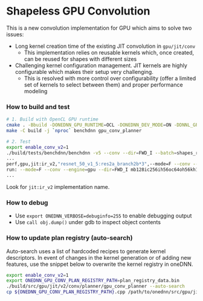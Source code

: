 Shapeless GPU Convolution
===========================================

This is a new convolution implementation for GPU which aims to solve two issues:

- Long kernel creation time of the existing JIT convolution in `gpu/jit/conv`
	- This implementation relies on reusable kernels which, once created, can be reused for shapes with different sizes
- Challenging kernel configuration management. JIT kernels are highly configurable which makes their setup very challenging.
	- This is resolved with more control over configurability (offer a limited set of kernels to select between them) and proper performance modeling

### How to build and test

```bash
# 1. Build with OpenCL GPU runtime
cmake . -Bbuild -DONEDNN_GPU_RUNTIME=OCL -DONEDNN_DEV_MODE=ON -DDNNL_GPU_CONV_PLANNER=ON -DONEDNN_BUILD_GRAPH=OFF
make -C build -j `nproc` benchdnn gpu_conv_planner

# 2. Test
export enable_conv_v2=1
./build/tests/benchdnn/benchdnn -v5 --conv --dir=FWD_I --batch=shapes_resnet_50_v1_5
...
perf,gpu,jit:ir_v2,"resnet_50_v1_5:res2a_branch2b*3",--mode=F --conv --engine=gpu --dir=FWD_I mb128ic64ih56oc64oh56kh3ph1n"resnet_50_v1_5:res2a_branch2b*3",28.8946,87.1855,1.42384,20293.4,1.42887,20222
run: --mode=F --conv --engine=gpu --dir=FWD_I mb128ic256ih56oc64oh56kh1ph0n"resnet_50_v1_5:res2b_branch2a*2"
...
```

Look for `jit:ir_v2` implementation name.

### How to debug

- Use `export ONEDNN_VERBOSE=debuginfo=255` to enable debugging output
- Use `call obj.dump()` under gdb to inspect object contents

### How to update plan registry (auto-search)

Auto-search uses a list of hardcoded recipes to generate kernel descriptors. In
event of changes in the kernel generation or of adding new features, use the
snippet below to overwrite the kernel registry in oneDNN.

```bash
export enable_conv_v2=1
export ONEDNN_GPU_CONV_PLAN_REGISTRY_PATH=plan_registry_data.bin
./build/src/gpu/jit/v2/conv/planner/gpu_conv_planner --auto-search
cp ${ONEDNN_GPU_CONV_PLAN_REGISTRY_PATH}.cpp /path/to/onednn/src/gpu/jit/v2/conv/plan_registry_data.cpp
```
